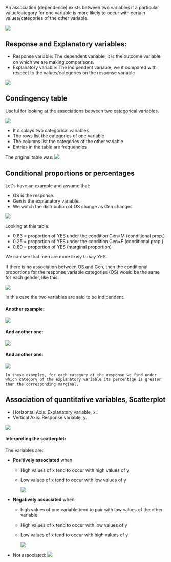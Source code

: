An association (dependence) exists between two variables if a particular value/category for one variable is more likely to occur with certain values/categories of the other variable.

![](../z_images/Pasted%20image%2020230302144744.png)

## Response and Explanatory variables:

- Response variable: The dependent variable, it is the outcome variable on which we are making comparisons.
- Explanatory variable: The indipendent variable, we it compared with respect to the values/categories on the response variable

![](../z_images/Pasted%20image%2020230302145139.png)


## Condingency table

Useful for looking at the associations between two categorical variables.

![](../z_images/Pasted%20image%2020230302145417.png)

- It displays two categorical variables 
- The rows list the categories of one variable 
- The columns list the categories of the other variable 
- Entries in the table are frequencies

The original table was:
![](../z_images/Pasted%20image%2020230302143750.png)

## Conditional proportions or percentages

Let's have an example and assume that:
- OS is the response.
- Gen is the explanatory variable.
- We watch the distribution of OS change as Gen changes.

![](../z_images/Pasted%20image%2020230302150031.png)

Looking at this table:

- 0.83 = proportion of YES under the condition Gen=M (conditional prop.) 
- 0.25 = proportion of YES under the condition Gen=F (conditional prop.) 
- 0.80 = proportion of YES (marginal proportion)

We can see that men are more likely to say YES.

If there is no association between OS and Gen, then the conditional proportions for the response variable categories (OS) would be the same for each gender, like this:

![](../z_images/Pasted%20image%2020230302150443.png)

In this case the two variables are said to be indipendent.

#### Another example:

![](../z_images/Pasted%20image%2020230302150721.png)

#### And another one:
![](../z_images/Pasted%20image%2020230302151526.png)

#### And another one:
![](../z_images/Pasted%20image%2020230302151548.png)


```ad-hint
In these examples, for each category of the response we find under which category of the explanatory variable its percentage is greater than the corresponding marginal.
```


## Association of quantitative variables, Scatterplot

- Horizontal Axis: Explanatory variable, x.
- Vertical Axis: Response variable, y.

![](../z_images/Pasted%20image%2020230302152142.png)


#### Interpreting the scatterplot:

The variables are:
- **Positively associated** when 
	- High values of x tend to occur with high values of y 
	- Low values of x tend to occur with low values of y
		
		![](../z_images/Pasted%20image%2020230302152423.png)
	
- **Negatively associated** when 
	- high values of one variable tend to pair with low values of the other variable 
	- High values of x tend to occur with low values of y 
	- Low values of x tend to occur with high values of y
		
		![](../z_images/Pasted%20image%2020230302152455.png)
	
	
- Not associated:
		![](../z_images/Pasted%20image%2020230302152600.png)